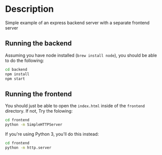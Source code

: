 # Description
Simple example of an express backend server with a separate frontend server

## Running the backend
Assuming you have node installed (`brew install node`), you should be able to do the following:
```bash
cd backend
npm install
npm start
```

## Running the frontend
You should just be able to open the `index.html` inside of the  `frontend` directory. If not, Try the folowing:
```bash
cd frontend
python -m SimpleHTTPServer
```

If you're using Python 3, you'll do this instead:
```bash
cd frontend
python -m http.server
```